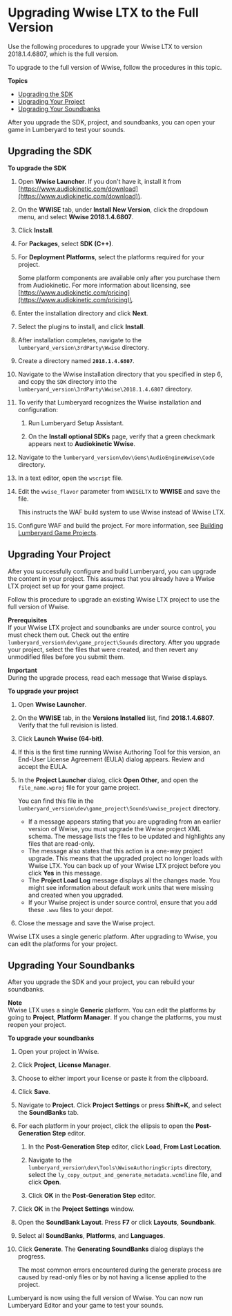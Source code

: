 # Upgrading Wwise LTX to the Full Version<a name="audio-wwise-3d-wwise"></a>

Use the following procedures to upgrade your Wwise LTX to version 2018\.1\.4\.6807, which is the full version\.

To upgrade to the full version of Wwise, follow the procedures in this topic\.

**Topics**
+ [Upgrading the SDK](#audio-wwise-upgrading-sdk)
+ [Upgrading Your Project](#audio-wwise-upgrading-project)
+ [Upgrading Your Soundbanks](#audio-wwise-upgrading-soundbanks)

After you upgrade the SDK, project, and soundbanks, you can open your game in Lumberyard to test your sounds\. 

## Upgrading the SDK<a name="audio-wwise-upgrading-sdk"></a>

**To upgrade the SDK**

1. Open **Wwise Launcher**\. If you don't have it, install it from [https://www.audiokinetic.com/download](https://www.audiokinetic.com/download)\.

1. On the **WWISE** tab, under **Install New Version**, click the dropdown menu, and select **Wwise 2018\.1\.4\.6807**\.

1. Click **Install**\.

1. For **Packages**, select **SDK \(C\+\+\)**\.

1. For **Deployment Platforms**, select the platforms required for your project\.

   Some platform components are available only after you purchase them from Audiokinetic\. For more information about licensing, see [https://www.audiokinetic.com/pricing](https://www.audiokinetic.com/pricing)\.

1. Enter the installation directory and click **Next**\.

1. Select the plugins to install, and click **Install**\.

1. After installation completes, navigate to the `lumberyard_version\3rdParty\Wwise` directory\.

1. Create a directory named **`2018.1.4.6807`**\.

1. Navigate to the Wwise installation directory that you specified in step 6, and copy the `SDK` directory into the `lumberyard_version\3rdParty\Wwise\2018.1.4.6807` directory\.

1. To verify that Lumberyard recognizes the Wwise installation and configuration:

   1. Run Lumberyard Setup Assistant\.

   1. On the **Install optional SDKs** page, verify that a green checkmark appears next to **Audiokinetic Wwise**\.

1. Navigate to the `lumberyard_version\dev\Gems\AudioEngineWwise\Code` directory\. 

1. In a text editor, open the `wscript` file\.

1. Edit the `wwise_flavor` parameter from `WWISELTX` to **WWISE** and save the file\.

   This instructs the WAF build system to use Wwise instead of Wwise LTX\.

1. Configure WAF and build the project\. For more information, see [Building Lumberyard Game Projects](game-build-intro.md)\.

## Upgrading Your Project<a name="audio-wwise-upgrading-project"></a>

After you successfully configure and build Lumberyard, you can upgrade the content in your project\. This assumes that you already have a Wwise LTX project set up for your game project\.

Follow this procedure to upgrade an existing Wwise LTX project to use the full version of Wwise\.

**Prerequisites**  
If your Wwise LTX project and soundbanks are under source control, you must check them out\. Check out the entire `lumberyard_version\dev\game_project\Sounds` directory\. After you upgrade your project, select the files that were created, and then revert any unmodified files before you submit them\.

**Important**  
During the upgrade process, read each message that Wwise displays\.

**To upgrade your project**

1. Open **Wwise Launcher**\.

1. On the **WWISE** tab, in the **Versions Installed** list, find **2018\.1\.4\.6807**\. Verify that the full revision is listed\.

1. Click **Launch Wwise \(64\-bit\)**\.

1. If this is the first time running Wwise Authoring Tool for this version, an End\-User License Agreement \(EULA\) dialog appears\. Review and accept the EULA\.

1. In the **Project Launcher** dialog, click **Open Other**, and open the `file_name.wproj` file for your game project\. 

   You can find this file in the `lumberyard_version\dev\game_project\Sounds\wwise_project` directory\.
   + If a message appears stating that you are upgrading from an earlier version of Wwise, you must upgrade the Wwise project XML schema\. The message lists the files to be updated and highlights any files that are read\-only\.
   + The message also states that this action is a one\-way project upgrade\. This means that the upgraded project no longer loads with Wwise LTX\. You can back up of your Wwise LTX project before you click **Yes** in this message\.
   + The **Project Load Log** message displays all the changes made\. You might see information about default work units that were missing and created when you upgraded\. 
   + If your Wwise project is under source control, ensure that you add these `.wwu` files to your depot\. 

1. Close the message and save the Wwise project\. 

Wwise LTX uses a single generic platform\. After upgrading to Wwise, you can edit the platforms for your project\.

## Upgrading Your Soundbanks<a name="audio-wwise-upgrading-soundbanks"></a>

After you upgrade the SDK and your project, you can rebuild your soundbanks\.

**Note**  
Wwise LTX uses a single **Generic** platform\. You can edit the platforms by going to **Project**, **Platform Manager**\. If you change the platforms, you must reopen your project\.

**To upgrade your soundbanks**

1. Open your project in Wwise\.

1. Click **Project**, **License Manager**\.

1. Choose to either import your license or paste it from the clipboard\.

1. Click **Save**\.

1. Navigate to **Project**\. Click **Project Settings** or press **Shift\+K**, and select the **SoundBanks** tab\.

1. For each platform in your project, click the ellipsis to open the **Post\-Generation Step** editor\.

   1. In the **Post\-Generation Step** editor, click **Load**, **From Last Location**\.

   1. Navigate to the `lumberyard_version\dev\Tools\WwiseAuthoringScripts` directory, select the `ly_copy_output_and_generate_metadata.wcmdline` file, and click **Open**\.

   1. Click **OK** in the **Post\-Generation Step** editor\.

1. Click **OK** in the **Project Settings** window\.

1. Open the **SoundBank Layout**\. Press **F7** or click **Layouts**, **Soundbank**\.

1. Select all **SoundBanks**, **Platforms**, and **Languages**\.

1. Click **Generate**\. The **Generating SoundBanks** dialog displays the progress\.

   The most common errors encountered during the generate process are caused by read\-only files or by not having a license applied to the project\.

Lumberyard is now using the full version of Wwise\. You can now run Lumberyard Editor and your game to test your sounds\.